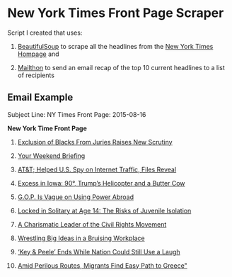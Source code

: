 # New York Times Front Page Scraper

Script I created that uses:

1) [BeautifulSoup](https://pypi.python.org/pypi/beautifulsoup4) to scrape all the headlines from the [New York Times Hompage](http://www.nytimes.com/) and 

2) [Mailthon](https://github.com/eugene-eeo/mailthon) to send an email recap of the top 10 current headlines to a list of recipients

## Email Example

Subject Line: NY Times Front Page: 2015-08-16

**New York Time Front Page**

1) [Exclusion of Blacks From Juries Raises New Scrutiny](http://www.nytimes.com/2015/08/17/us/politics/exclusion-of-blacks-from-juries-raises-renewed-scrutiny.html)

2) [Your Weekend Briefing](http://www.nytimes.com/2015/08/16/nytnow/your-weekend-briefing.html)

3) [AT&T; Helped U.S. Spy on Internet Traffic, Files Reveal](http://www.nytimes.com/2015/08/16/us/politics/att-helped-nsa-spy-on-an-array-of-internet-traffic.html)

4) [Excess in Iowa: 90°, Trump’s Helicopter and a Butter Cow](http://www.nytimes.com/2015/08/16/us/politics/excess-in-iowa-90-a-butter-cow-and-rides-on-donald-trumps-helicopter.html)

5) [G.O.P. Is Vague on Using Power Abroad](http://www.nytimes.com/2015/08/16/us/politics/hawkish-gop-offers-no-plan-for-us-action.html)

6) [Locked in Solitary at Age 14: The Risks of Juvenile Isolation](http://www.nytimes.com/2015/08/16/us/citing-safety-adult-jails-put-youths-in-solitary-despite-risks.html)

7) [A Charismatic Leader of the Civil Rights Movement](http://www.nytimes.com/2015/08/17/us/julian-bond-former-naacp-chairman-and-civil-rights-leader-dies-at-75.html)

8) [Wrestling Big Ideas in a Bruising Workplace](http://www.nytimes.com/2015/08/16/technology/inside-amazon-wrestling-big-ideas-in-a-bruising-workplace.html)

9) [‘Key & Peele’ Ends While Nation Could Still Use a Laugh](http://www.nytimes.com/2015/08/16/us/key-peele-ends-while-nation-could-still-use-a-laugh.html)

10) [Amid Perilous Routes, Migrants Find Easy Path to Greece"](http://www.nytimes.com/2015/08/17/world/europe/turkey-greece-mediterranean-kos-bodrum-migrants-refugees.html)

